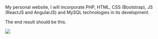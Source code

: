 My personal website, I will incorporate PHP, HTML, CSS (Bootstrap), JS (ReactJS and AngularJS) and MySQL technologies in its development.

The end result should be this. 

<img src="https://i.imgur.com/yOjMkur.jpg" />
